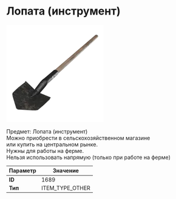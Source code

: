 # Лопата (инструмент)

![Item Image](../img/1689.webp?raw=true)

Предмет: Лопата (инструмент)<br>Можно приобрести в сельскохозяйственном магазине<br>или купить на центральном рынке.<br>Нужны для работы на ферме.<br>Нельзя использовать напрямую (только при работе на ферме)


| Параметр | Значение |
|----------|----------|
| **ID** | 1689 |
| **Тип** | ITEM_TYPE_OTHER |

